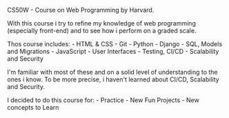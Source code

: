 CS50W - Course on Web Programming by Harvard.

With this course i try to refine my knowledge of web programming
(especially front-end) and to see how i perform on a graded scale.

Thos course includes:
    - HTML & CSS
    - Git
    - Python
    - Django
    - SQL, Models and Migrations
    - JavaScript
    - User Interfaces
    - Testing, CI/CD
    - Scalability and Security

I'm familiar with most of these and on a solid level of understanding 
to the ones i know. To be more precise, i haven't learned about CI/CD,
Scalability and Security.

I decided to do this course for:
    - Practice
    - New Fun Projects
    - New concepts to Learn 
